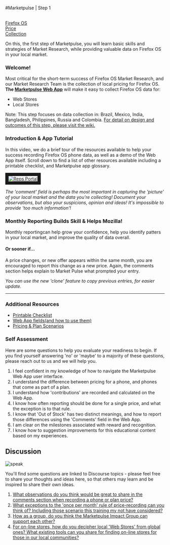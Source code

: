 


#Marketpulse | Step 1

<br>

<a class="btn btn-lg btn-success ladder-step" href="#">
  <i class="fa fa-mobile fa-5x pull-left"></i>Firefox OS  <br>Price<br> Collection</a>

On this, the first step of Marketpulse, you will learn basic skills and strategies of Market Research, while providing valuable data on Firefox OS in your local market.

### Welcome!

Most critical for the short-term success of Firefox OS Market Research, and our Market Research  Team is the collection of local pricing for Firefox OS. **The [Marketpulse Web App](https://marketpulse.mozilla.community/)** will make it easy to collect Firefox OS data for:

* Web Stores
* Local Stores

<i class="fa fa-lightbulb-o fa-2x pull-left"></i> Note: This step focuses on data collection in: Brazil, Mexico, India, Bangladesh, Philippines, Russia and Colombia. [For detail on design and outcomes of this step, please visit the wiki.](https://wiki.mozilla.org/Participation/Ladders/Marketpulse/Steps/FFOS_Data_Collection#Marketpulse_Participation_Step_-_Firefox_OS_Research)

### Introduction & App Tutorial

In this video, we do a brief tour of the resources available to help your success recording Firefox OS phone data, as well as a demo of the Web App itself. Scroll down to find a list of other resources available including a printable checklist, and Marketpulse app glossary.


<a href="https://www.youtube.com/watch?v=YCJXNNCAOkE
" target="_blank"><img src="http://img.youtube.com/vi/YCJXNNCAOkE/0.jpg" 
alt="Reps Portal"  border="10" /></a>
<br/>

 <i class="fa fa-lightbulb-o fa-2x pull-left"></i>
*The 'comment' field is perhaps the most important in capturing the 'picture' of your local market and the data you're collecting! Document your observations, but also your suspicions, opinion and ideas!  It's impossible to provide 'too much information'!*


### Monthly Reporting Builds Skill & Helps Mozilla!

Monthly reportingcan help grow your confidence, help you identify patters in your local market, and improve the quality of data overall.  


#### Or sooner if...

A price changes, or new offer appears within the same month, you are encouraged to report this change as a new price. Again, the comments section helps explain to Market Pulse what prompted your entry.

 <i class="fa fa-lightbulb-o fa-2x pull-left"></i>*You can use the new 'clone' feature to copy previous entries, for easier update.*



---


### Additional Resources

* [Printable Checklist](/_includes/community_curriculum/market_pulse/en/FFOS/printable_checklist.md)
* [Web App fields(and how to use them)](/modules/marketpulse/omit_glossary/ )
* [Pricing & Plan Scenarios](/_includes/community_curriculum/market_pulse/en/FFOS/pricing_scenerios.md)


### Self Assessment

Here are some questions to help you evaluate your readiness to begin. If you find yourself answering 'no' or 'maybe' to a majority of these questions, please reach out to us and we will help you. 

1.  I feel confident in my knowledge of how to navigate the Marketpulse Web App user interface.  
2.  I understand the difference between pricing for a phone, and phones that come as part of a plan.
3.  I understand how 'contributions' are recorded and calculated on the Web App.
4.  I know how often reporting should be done for a single price, and what the exception is to that rule.
5.  I know that 'Out of Stock' has two distinct meanings, and how to report those differences using the 'Comments' field in the Web App.
6.  I am clear on the milestones associated with reward and recognition.
7.  I know how to suggestion improvements for this educational content based on my experiences.

## Discussion

![speak](http://tiptoes.ca/wp-content/uploads/2015/03/speech-16.png)

You'll find some questions are linked to Discourse topics - please feel free to share your thoughts and ideas here, so that others may learn and be inspired to share their own ideas.


1. [What observations do you think would be great to share in the comments section when recording a phone or plan price?](https://discourse.mozilla-community.org/t/marketpulse-making-comments-awesome/1764)
2. [What exceptions to the 'once per month' rule of price-recording can you think of? Including those scenario this training my not have considered?](https://discourse.mozilla-community.org/t/marketpulse/1765)
3. [How as a group, do you think the Marketpulse Impact Group can support each other?](https://discourse.mozilla-community.org/t/marketpulse-teamwork/1766)
4. [For on-line stores, how do you decipher local 'Web Stores' from global ones?  What existing tools can you share for finding on-line stores for those in our local communities?](https://discourse.mozilla-community.org/t/marketpulse-online-stores/1767)


